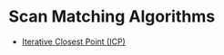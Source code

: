 # Scan Matching Algorithms

- [Iterative Closest Point (ICP)](https://github.com/kaka-lin/nd013-c3-localization-exercises/tree/master/Scan%20Matching/ICP)
